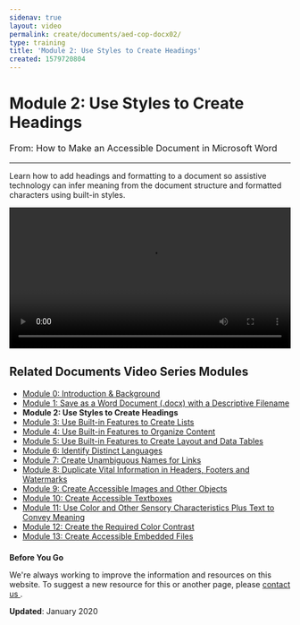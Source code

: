 ```yaml
---
sidenav: true
layout: video
permalink: create/documents/aed-cop-docx02/
type: training
title: 'Module 2: Use Styles to Create Headings'
created: 1579720804
---
```


# Module 2: Use Styles to Create Headings

<p style="font-size:115%">
  From: How to Make an Accessible Document in Microsoft Word
</p>

* * *

Learn how to add headings and formatting to a document so assistive technology can infer meaning from the document structure and formatted characters using built-in styles.

<video controls="controls" data-vscid="3qesx4ovd" style="width:100%"><source aria-label= "module2 video" src="https://assets.section508.gov/files/aed-cop-docx-m02.mp4" type="video/mp4" /></video>

## Related Documents Video Series Modules

  * [Module 0: Introduction & Background][1]
  * [Module 1: Save as a Word Document (.docx) with a Descriptive Filename][2]
  * **Module 2: Use Styles to Create Headings**
  * [Module 3: Use Built-in Features to Create Lists][3]
  * [Module 4: Use Built-in Features to Organize Content][4]
  * [Module 5: Use Built-in Features to Create Layout and Data Tables][5]
  * [Module 6: Identify Distinct Languages][6]
  * [Module 7: Create Unambiguous Names for Links][7]
  * [Module 8: Duplicate Vital Information in Headers, Footers and Watermarks][8]
  * [Module 9: Create Accessible Images and Other Objects][9]
  * [Module 10: Create Accessible Textboxes][10]
  * [Module 11: Use Color and Other Sensory Characteristics Plus Text to Convey Meaning][11]
  * [Module 12: Create the Required Color Contrast][12]
  * [Module 13: Create Accessible Embedded Files][13]

<div class="border-base radius-lg border-1px" style="margin-top: 1.5em;">
<div class="padding-1">
<p class="text-large"><strong>Before You Go</strong></p>
<p>We're always working to improve the information and resources on this website. To suggest a new resource for this or another page, please <a href="mailto:section.508@gsa.gov">contact us
</a>.</p>
</div>
</div>

**Updated**: January 2020

 [1]: {{site.baseurl}}/create/documents/aed-cop-docx00
 [2]: {{site.baseurl}}/create/documents/aed-cop-docx01
 [3]: {{site.baseurl}}/create/documents/aed-cop-docx03
 [4]: {{site.baseurl}}/create/documents/aed-cop-docx04
 [5]: {{site.baseurl}}/create/documents/aed-cop-docx05
 [6]: {{site.baseurl}}/create/documents/aed-cop-docx06
 [7]: {{site.baseurl}}/create/documents/aed-cop-docx07
 [8]: {{site.baseurl}}/create/documents/aed-cop-docx08
 [9]: {{site.baseurl}}/create/documents/aed-cop-docx09
 [10]: {{site.baseurl}}/create/documents/aed-cop-docx10
 [11]: {{site.baseurl}}/create/documents/aed-cop-docx11
 [12]: {{site.baseurl}}/create/documents/aed-cop-docx12
 [13]: {{site.baseurl}}/create/documents/aed-cop-docx13